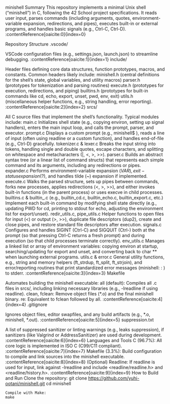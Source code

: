 minishell
Summary
This repository implements a minimal Unix shell (“minishell”) in C, following the 42 School project specifications. It reads user input, parses commands (including arguments, quotes, environment-variable expansion, redirections, and pipes), executes built-in or external programs, and handles basic signals (e.g., Ctrl-C, Ctrl-D). :contentReference[oaicite:0]{index=0}

Repository Structure
.vscode/

VSCode configuration files (e.g., settings.json, launch.json) to streamline debugging. :contentReference[oaicite:1]{index=1}
include/

Header files defining core data structures, function prototypes, macros, and constants.
Common headers likely include:
minishell.h (central definitions for the shell’s state, global variables, and utility macros)
parser.h (prototypes for tokenization and parsing routines)
execute.h (prototypes for execution, redirections, and piping)
builtins.h (prototypes for built-in commands like cd, echo, export, unset, pwd, env, exit)
utils.h (miscellaneous helper functions, e.g., string handling, error reporting). :contentReference[oaicite:2]{index=2}
srcs/

All C source files that implement the shell’s functionality. Typical modules include:
main.c
Initializes shell state (e.g., copying environ, setting up signal handlers), enters the main input loop, and calls the prompt, parser, and executor.
prompt.c
Displays a custom prompt (e.g., minishell$ ), reads a line of input (often using readline or a custom function), and handles end-of-file (e.g., Ctrl-D) gracefully.
tokenizer.c & lexer.c
Breaks the input string into tokens, handling single and double quotes, escape characters, and splitting on whitespace and metacharacters (|, <, >, >>).
parser.c
Builds an abstract syntax tree (or a linear list of command structs) that represents each simple command and its arguments, including any redirections or pipes.
expander.c
Performs environment-variable expansion ($VAR), exit-status expansion ($?), and handles tilde (~) expansion if implemented.
execute.c
Walks the parsed structure, sets up pipes between commands, forks new processes, applies redirections (<, >, >>), and either invokes built-in functions (in the parent process) or uses execve in child processes.
builtins.c & builtin_<name>.c (e.g., builtin_cd.c, builtin_echo.c, builtin_export.c, etc.)
Implement each built-in command by modifying shell state directly (e.g., updating PWD for cd, printing to stdout for echo, adjusting the environment list for export/unset).
redir_utils.c, pipe_utils.c
Helper functions to open files for input (<) or output (>, >>), duplicate file descriptors (dup2), create and close pipes, and restore standard file descriptors after execution.
signals.c
Configures and handles SIGINT (Ctrl-C) and SIGQUIT (Ctrl-) both at the prompt (so that pressing Ctrl-C returns a fresh prompt) and during execution (so that child processes terminate correctly).
env_utils.c
Manages a linked list or array of environment variables: copying environ at startup, searching/updating for export and unset, and converting back to char ** when launching external programs.
utils.c & error.c
General utility functions, e.g., string and memory helpers (ft_strdup, ft_split, ft_strjoin), and error/reporting routines that print standardized error messages (minishell: <command>: <message>) to stderr. :contentReference[oaicite:3]{index=3}
Makefile

Automates building the minishell executable:
all (default): Compiles all .c files in srcs/, including linking necessary libraries (e.g., -lreadline if using readline).
clean, fclean: Remove object files (*.o) and the final minishell binary.
re: Equivalent to fclean followed by all. :contentReference[oaicite:4]{index=4}
.gitignore

Ignores object files, editor swapfiles, and any build artifacts (e.g., *.o, minishell, *.out). :contentReference[oaicite:5]{index=5}
suppression.txt

A list of suppressed sanitizer or linting warnings (e.g., leaks suppression), if sanitizers (like Valgrind or AddressSanitizer) are used during development. :contentReference[oaicite:6]{index=6}
Languages and Tools
C (96.7%): All core logic is implemented in ISO C (C99/C11 compliant). :contentReference[oaicite:7]{index=7}
Makefile (3.3%): Build configuration to compile and link sources into the minishell executable. :contentReference[oaicite:8]{index=8}
(Optional) Readline: If readline is used for input, link against -lreadline and include <readline/readline.h> and <readline/history.h>. :contentReference[oaicite:9]{index=9}
How to Build and Run
Clone the repository:
git clone https://github.com/yuhi-ootani/minishell.git
cd minishell
``` :contentReference[oaicite:10]{index=10}  
Compile with Make:
make
